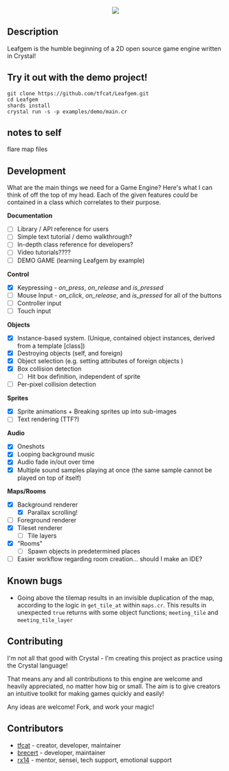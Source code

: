<p align="center">
	<img src="https://tfcat.me/files/leafgem.png">
</p>

## Description

Leafgem is the humble beginning of a 2D open source game engine written in Crystal!

## Try it out with the demo project!
```
git clone https://github.com/tfcat/Leafgem.git
cd Leafgem
shards install
crystal run -s -p examples/demo/main.cr
```

## notes to self
flare map files

## Development

What are the main things we need for a Game Engine? Here's what I can think of off the top of my head.
Each of the given features *could* be contained in a class which correlates to their purpose.

**Documentation**
- [ ] Library / API reference for users
- [ ] Simple text tutorial / demo walkthrough?
- [ ] In-depth class reference for developers?
- [ ] Video tutorials????
- [ ] DEMO GAME (learning Leafgem by example)

**Control**
- [x] Keypressing - *on_press*, *on_release* and *is_pressed*
- [ ] Mouse Input - *on_click*, *on_release*, and *is_pressed* for all of the buttons
- [ ] Controller input
- [ ] Touch input

**Objects**
- [x] Instance-based system. (Unique, contained object instances, derived from a template [class])
- [x] Destroying objects (self, and foreign)
- [x] Object selection (e.g. setting attributes of foreign objects )
- [x] Box collision detection
    - [ ] Hit box definition, independent of sprite
- [ ] Per-pixel collision detection

**Sprites**
- [x] Sprite animations + Breaking sprites up into sub-images
- [ ] Text rendering (TTF?)

**Audio**
- [x] Oneshots
- [x] Looping background music
- [x] Audio fade in/out over time
- [x] Multiple sound samples playing at once (the same sample cannot be played on top of itself)

**Maps/Rooms**
- [x] Background renderer
	- [x] Parallax scrolling!
- [ ] Foreground renderer
- [x] Tileset renderer
    - [ ] Tile layers
- [x] "Rooms"
	- [ ] Spawn objects in predetermined places
- [ ] Easier workflow regarding room creation... should I make an IDE?

## Known bugs
- Going above the tilemap results in an invisible duplication of the map, according to the logic in `get_tile_at` within `maps.cr`. This results in unexpected `true` returns with some object functions; `meeting_tile` and `meeting_tile_layer`

## Contributing 

I'm not all that good with Crystal - I'm creating this project as practice using the Crystal language! 

That means any and all contributions to this engine are welcome and heavily appreciated, no matter how big or small. The aim is to give creators an intuitive toolkit for making games quickly and easily!

Any ideas are welcome!
Fork, and work your magic!

## Contributors

- [tfcat](https://github.com/tfcat) - creator, developer, maintainer
- [brecert](https://github.com/Brecert) - developer, maintainer
- [rx14](https://github.com/rx14) - mentor, sensei, tech support, emotional support